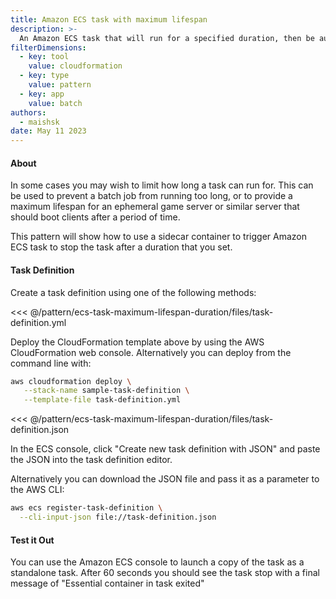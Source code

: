 ```yaml
---
title: Amazon ECS task with maximum lifespan
description: >-
  An Amazon ECS task that will run for a specified duration, then be automatically stopped.
filterDimensions:
  - key: tool
    value: cloudformation
  - key: type
    value: pattern
  - key: app
    value: batch
authors:
  - maishsk
date: May 11 2023
---
```


#### About

In some cases you may wish to limit how long a task can run for. This can be used to prevent a batch job from running too long, or to provide a maximum lifespan for an ephemeral game server or similar server that should boot clients after a period of time.

This pattern will show how to use a sidecar container to trigger Amazon ECS task to stop the task after a duration that you set.

#### Task Definition

Create a task definition using one of the following methods:

<tabs>

<tab label='AWS CloudFormation'>

<<< @/pattern/ecs-task-maximum-lifespan-duration/files/task-definition.yml

Deploy the CloudFormation template above by using the AWS CloudFormation web console.
Alternatively you can deploy from the command line with:

```sh
aws cloudformation deploy \
   --stack-name sample-task-definition \
   --template-file task-definition.yml
```

</tab>

<tab label='Raw JSON'>

<<< @/pattern/ecs-task-maximum-lifespan-duration/files/task-definition.json

In the ECS console, click "Create new task definition with JSON" and paste the
JSON into the task definition editor.

Alternatively you can download the JSON file and pass it as a parameter to the AWS CLI:

```sh
aws ecs register-task-definition \
  --cli-input-json file://task-definition.json
```

</tab>

</tabs>

#### Test it Out

You can use the Amazon ECS console to launch a copy of the task as a standalone task. After 60 seconds you should see the task stop with a final message of "Essential container in task exited"